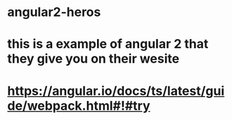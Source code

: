 # angular2-heros
# this is a example of angular 2 that they give you on their wesite 
# https://angular.io/docs/ts/latest/guide/webpack.html#!#try